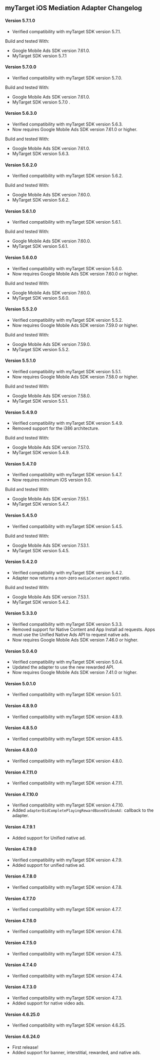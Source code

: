 ## myTarget iOS Mediation Adapter Changelog

#### Version 5.7.1.0
- Verified compatibility with myTarget SDK version 5.7.1.

Build and tested With:
- Google Mobile Ads SDK version 7.61.0.
- MyTarget SDK version 5.7.1

#### Version 5.7.0.0
- Verified compatibility with myTarget SDK version 5.7.0.

Build and tested With:
- Google Mobile Ads SDK version 7.61.0.
- MyTarget SDK version 5.7.0
.
#### Version 5.6.3.0
- Verified compatibility with myTarget SDK version 5.6.3.
- Now requires Google Mobile Ads SDK version 7.61.0 or higher.

Build and tested With:
- Google Mobile Ads SDK version 7.61.0.
- MyTarget SDK version 5.6.3.

#### Version 5.6.2.0
- Verified compatibility with myTarget SDK version 5.6.2.

Build and tested With:
- Google Mobile Ads SDK version 7.60.0.
- MyTarget SDK version 5.6.2.

#### Version 5.6.1.0
- Verified compatibility with myTarget SDK version 5.6.1.

Build and tested With:
- Google Mobile Ads SDK version 7.60.0.
- MyTarget SDK version 5.6.1.

#### Version 5.6.0.0
- Verified compatibility with myTarget SDK version 5.6.0.
- Now requires Google Mobile Ads SDK version 7.60.0 or higher.

Build and tested With:
- Google Mobile Ads SDK version 7.60.0.
- MyTarget SDK version 5.6.0.

#### Version 5.5.2.0
- Verified compatibility with myTarget SDK version 5.5.2.
- Now requires Google Mobile Ads SDK version 7.59.0 or higher.

Build and tested With:
- Google Mobile Ads SDK version 7.59.0.
- MyTarget SDK version 5.5.2.

#### Version 5.5.1.0
- Verified compatibility with myTarget SDK version 5.5.1.
- Now requires Google Mobile Ads SDK version 7.58.0 or higher.

Build and tested With:
- Google Mobile Ads SDK version 7.58.0.
- MyTarget SDK version 5.5.1.

#### Version 5.4.9.0
- Verified compatibility with myTarget SDK version 5.4.9.
- Removed support for the i386 architecture.

Build and tested With:
- Google Mobile Ads SDK version 7.57.0.
- MyTarget SDK version 5.4.9.

#### Version 5.4.7.0
- Verified compatibility with myTarget SDK version 5.4.7.
- Now requires minimum iOS version 9.0.

Build and tested With:
- Google Mobile Ads SDK version 7.55.1.
- MyTarget SDK version 5.4.7.

#### Version 5.4.5.0
- Verified compatibility with myTarget SDK version 5.4.5.

Build and tested With:
- Google Mobile Ads SDK version 7.53.1.
- MyTarget SDK version 5.4.5.

#### Version 5.4.2.0
- Verified compatibility with myTarget SDK version 5.4.2.
- Adapter now returns a non-zero `mediaContent` aspect ratio.

Build and tested With:
- Google Mobile Ads SDK version 7.53.1.
- MyTarget SDK version 5.4.2.

#### Version 5.3.3.0
- Verified compatibility with myTarget SDK version 5.3.3.
- Removed support for Native Content and App Install ad requests. Apps must use the Unified Native Ads API to request native ads.
- Now requires Google Mobile Ads SDK version 7.46.0 or higher.

#### Version 5.0.4.0
- Verified compatibility with myTarget SDK version 5.0.4.
- Updated the adapter to use the new rewarded API.
- Now requires Google Mobile Ads SDK version 7.41.0 or higher.

#### Version 5.0.1.0
- Verified compatibility with myTarget SDK version 5.0.1.

#### Version 4.8.9.0
- Verified compatibility with myTarget SDK version 4.8.9.

#### Version 4.8.5.0
- Verified compatibility with myTarget SDK version 4.8.5.

#### Version 4.8.0.0
- Verified compatibility with myTarget SDK version 4.8.0.

#### Version 4.7.11.0
- Verified compatibility with myTarget SDK version 4.7.11.

#### Version 4.7.10.0
- Verified compatibility with myTarget SDK version 4.7.10.
- Added `adapterDidCompletePlayingRewardBasedVideoAd:` callback to the adapter.

#### Version 4.7.9.1
- Added support for Unified native ad.

#### Version 4.7.9.0
- Verified compatibility with myTarget SDK version 4.7.9.
- Added support for unified native ad.

#### Version 4.7.8.0
- Verified compatibility with myTarget SDK version 4.7.8.

#### Version 4.7.7.0
- Verified compatibility with myTarget SDK version 4.7.7.

#### Version 4.7.6.0
- Verified compatibility with myTarget SDK version 4.7.6.

#### Version 4.7.5.0
- Verified compatibility with myTarget SDK version 4.7.5.

#### Version 4.7.4.0
- Verified compatibility with myTarget SDK version 4.7.4.

#### Version 4.7.3.0
- Verified compatibility with myTarget SDK version 4.7.3.
- Added support for native video ads.

#### Version 4.6.25.0
- Verified compatibility with myTarget SDK version 4.6.25.

#### Version 4.6.24.0
- First release!
- Added support for banner, interstitial, rewarded, and native ads.
